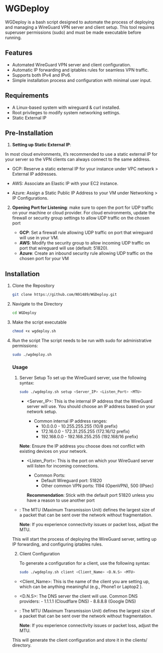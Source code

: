 # WGDeploy

WGDeploy is a bash script designed to automate the process of deploying and managing a WireGuard VPN server and client setup. This tool requires superuser permissions (sudo) and must be made executable before running.

## Features

- Automated WireGuard VPN server and client configuration.
- Automatic IP forwarding and iptables rules for seamless VPN traffic.
- Supports both IPv4 and IPv6.
- Simple installation process and configuration with minimal user input.

## Requirements

- A Linux-based system with wireguard & curl installed.
- Root privileges to modify system networking settings.
- Static External IP

## Pre-Installation

1. **Setting up Static External IP**:

  In most cloud environments, it’s recommended to use a static external IP for      your server so the VPN clients can always connect to the same address.
  
   - GCP: Reserve a static external IP for your instance under VPC network >                External IP addresses.
     
   - AWS: Associate an Elastic IP with your EC2 instance.
        
   - Azure: Assign a Static Public IP Address to your VM under Networking > IP          Configurations.
   

2. **Opening Port for Listening**:
   make sure to open the port for UDP traffic on your machine or                      cloud provider. For cloud environments, update the firewall or                     security group settings to allow UDP traffic on the chosen port

   - **GCP**: Set a firewall rule allowing UDP traffic on port that                              wireguard will use in your VM.
   - **AWS**: Modify the security group to allow incoming UDP traffic on                         port that wireguard will use (default: 51820).
   - **Azure**: Create an inbound security rule allowing UDP traffic on                            the chosen port for your VM

## Installation

1. Clone the Repository
   ```bash
   git clone https://github.com/N91489/WGDeploy.git
   ```

2. Navigate to the Directory
   ```bash
   cd WGDeploy
   ```
   
3. Make the script executable
   ```bash
   chmod +x wgdeploy.sh
   ```

4. Run the script
   The script needs to be run with sudo for administrative permissions:
   ```bash
   sudo ./wgdeploy.sh
   ```
   ### Usage

   1. Server Setup
      To set up the WireGuard server, use the following syntax:
      ```bash
      sudo ./wgdeploy.sh setup <Server_IP> <Listen_Port> <MTU>
      ```
      - <Server_IP>: This is the internal IP address that the WireGuard server             will use. You should choose an IP address based on your network setup.
        
	      - Common internal IP address ranges:
            - 10.0.0.0        -   10.255.255.255  (10/8 prefix)
            - 172.16.0.0      -   172.31.255.255  (172.16/12 prefix)
            - 192.168.0.0     -   192.168.255.255 (192.168/16 prefix)

      **Note**: Ensure the IP address you choose does not conflict with existing          devices on your network.

      - <Listen_Port>: This is the port on which your WireGuard server will listen       for incoming connections.

        - Common Ports:
           - Default Wireguard port: 51820
           - Other common VPN ports: 1194 (OpenVPN), 500 (IPsec)
         
        **Recommendation**: Stick with the default port 51820 unless you have a             reason to use another port

   - <mtu>: The MTU (Maximum Transmission Unit) defines the largest size of a                  packet that can be sent over the network without fragmentation.

     **Note**: If you experience connectivity issues or packet loss, adjust the                   MTU.
  
   This will start the process of deploying the WireGuard server, setting up IP       forwarding, and configuring iptables rules.
     
   2. Client Configuration
  
      To generate a configuration for a client, use the following syntax:
      ```bash
      sudo ./wgdeploy.sh client <Client_Name> <D.N.S> <MTU>
      ```

     - <Client_Name>: This is the name of the client you are setting up, which can                       be anything meaningful (e.g., Phone1 or Laptop2 ).
       
	  - <D.N.S>: The DNS server the client will use. Common DNS providers:
		            - 1.1.1.1 (Cloudflare DNS)
		            - 8.8.8.8 (Google DNS)
     
     - <MTU>: The MTU (Maximum Transmission Unit) defines the largest size of a                  packet that can be sent over the network without fragmentation.

       **Note**: If you experience connectivity issues or packet loss, adjust the                   MTU.

   This will generate the client configuration and store it in the clients/           directory.
